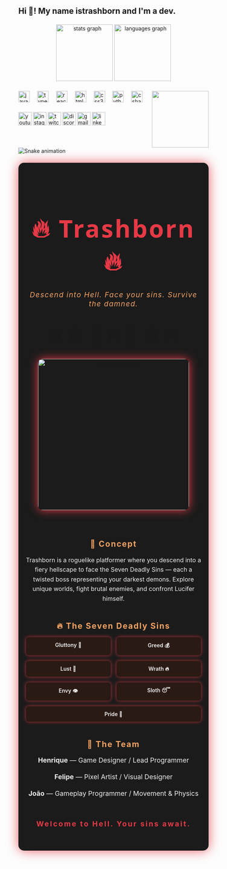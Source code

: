 <!-- README.md -->
<h2 align="left">Hi 👋! My name istrashborn and I'm a dev.</h2>

###

<div align="center">
  <img src="https://github-readme-stats.vercel.app/api?username=maurodesouza&hide_title=false&hide_rank=false&show_icons=true&include_all_commits=true&count_private=true&disable_animations=false&theme=dracula&locale=en&hide_border=false" height="150" alt="stats graph"  />
  <img src="https://github-readme-stats.vercel.app/api/top-langs?username=maurodesouza&locale=en&hide_title=false&layout=compact&card_width=320&langs_count=5&theme=dracula&hide_border=false" height="150" alt="languages graph"  />
</div>

###

<img align="right" height="150" src="https://i.imgflip.com/65efzo.gif"  />

###

<div align="left">
  <img src="https://cdn.jsdelivr.net/gh/devicons/devicon/icons/javascript/javascript-original.svg" height="30" alt="javascript logo"  />
  <img width="12" />
  <img src="https://cdn.jsdelivr.net/gh/devicons/devicon/icons/typescript/typescript-original.svg" height="30" alt="typescript logo"  />
  <img width="12" />
  <img src="https://cdn.jsdelivr.net/gh/devicons/devicon/icons/react/react-original.svg" height="30" alt="react logo"  />
  <img width="12" />
  <img src="https://cdn.jsdelivr.net/gh/devicons/devicon/icons/html5/html5-original.svg" height="30" alt="html5 logo"  />
  <img width="12" />
  <img src="https://cdn.jsdelivr.net/gh/devicons/devicon/icons/css3/css3-original.svg" height="30" alt="css3 logo"  />
  <img width="12" />
  <img src="https://cdn.jsdelivr.net/gh/devicons/devicon/icons/python/python-original.svg" height="30" alt="python logo"  />
  <img width="12" />
  <img src="https://cdn.jsdelivr.net/gh/devicons/devicon/icons/csharp/csharp-original.svg" height="30" alt="csharp logo"  />
</div>

###

<div align="left">
  <img src="https://img.shields.io/static/v1?message=Youtube&logo=youtube&label=&color=FF0000&logoColor=white&labelColor=&style=for-the-badge" height="35" alt="youtube logo"  />
  <img src="https://img.shields.io/static/v1?message=Instagram&logo=instagram&label=&color=E4405F&logoColor=white&labelColor=&style=for-the-badge" height="35" alt="instagram logo"  />
  <img src="https://img.shields.io/static/v1?message=Twitch&logo=twitch&label=&color=9146FF&logoColor=white&labelColor=&style=for-the-badge" height="35" alt="twitch logo"  />
  <img src="https://img.shields.io/static/v1?message=Discord&logo=discord&label=&color=7289DA&logoColor=white&labelColor=&style=for-the-badge" height="35" alt="discord logo"  />
  <img src="https://img.shields.io/static/v1?message=Gmail&logo=gmail&label=&color=D14836&logoColor=white&labelColor=&style=for-the-badge" height="35" alt="gmail logo"  />
  <img src="https://img.shields.io/static/v1?message=LinkedIn&logo=linkedin&label=&color=0077B5&logoColor=white&labelColor=&style=for-the-badge" height="35" alt="linkedin logo"  />
</div>

###

<br clear="both">

<img src="https://raw.githubusercontent.com/maurodesouza/maurodesouza/output/snake.svg" alt="Snake animation" />

###
<div align="center" style="background:#1b1b1b; padding: 40px 20px; border-radius: 15px; box-shadow: 0 0 30px #e63946cc;">

<h1 style="color:#e63946; font-size:4rem; font-family: 'Segoe UI', Tahoma, Geneva, Verdana, sans-serif; letter-spacing: 4px;">
🔥 Trashborn 🔥
</h1>

<p style="color:#f4a261; font-size:1.2rem; font-style: italic; margin-top: -10px; letter-spacing: 1.5px;">
Descend into Hell. Face your sins. Survive the damned.
</p>

<br>

<!-- Animated flames effect with blinking emojis -->
<div style="font-size: 3rem; animation: flicker 1.8s infinite;">
  🔥 🩸 👹 🔥 👿 🩸 🔥
</div>

<br>

<img src="https://media.tenor.co/images/076c865ae75b347a443ae0e7596ca3e3/tenor.gif" alt="Hell Fire Animation" width="400" style="border-radius: 12px; box-shadow: 0 0 25px #e63946;" />

<br><br>

<h2 style="color:#f4a261; letter-spacing: 2px;">🧠 Concept</h2>
<p style="color:#eee; max-width: 600px; margin: auto; font-size: 1rem; line-height: 1.6;">
Trashborn is a roguelike platformer where you descend into a fiery hellscape to face the Seven Deadly Sins — each a twisted boss representing your darkest demons. Explore unique worlds, fight brutal enemies, and confront Lucifer himself.
</p>

<br>

<h2 style="color:#f4a261; letter-spacing: 2px;">🔥 The Seven Deadly Sins</h2>

<div style="display: flex; justify-content: center; gap: 15px; flex-wrap: wrap; max-width: 600px; margin: auto; color:#eee;">
  <div style="background:#2a1a14; padding: 12px 20px; border-radius: 8px; box-shadow: 0 0 10px #e63946cc; flex: 1 1 120px; text-align: center; font-weight: 600;">
    Gluttony 🍖
  </div>
  <div style="background:#2a1a14; padding: 12px 20px; border-radius: 8px; box-shadow: 0 0 10px #e63946cc; flex: 1 1 120px; text-align: center; font-weight: 600;">
    Greed 💰
  </div>
  <div style="background:#2a1a14; padding: 12px 20px; border-radius: 8px; box-shadow: 0 0 10px #e63946cc; flex: 1 1 120px; text-align: center; font-weight: 600;">
    Lust 💋
  </div>
  <div style="background:#2a1a14; padding: 12px 20px; border-radius: 8px; box-shadow: 0 0 10px #e63946cc; flex: 1 1 120px; text-align: center; font-weight: 600;">
    Wrath 🔥
  </div>
  <div style="background:#2a1a14; padding: 12px 20px; border-radius: 8px; box-shadow: 0 0 10px #e63946cc; flex: 1 1 120px; text-align: center; font-weight: 600;">
    Envy 👁️
  </div>
  <div style="background:#2a1a14; padding: 12px 20px; border-radius: 8px; box-shadow: 0 0 10px #e63946cc; flex: 1 1 120px; text-align: center; font-weight: 600;">
    Sloth 😴
  </div>
  <div style="background:#2a1a14; padding: 12px 20px; border-radius: 8px; box-shadow: 0 0 10px #e63946cc; flex: 1 1 120px; text-align: center; font-weight: 600;">
    Pride 👑
  </div>
</div>

<br>

<h2 style="color:#f4a261; letter-spacing: 2px;">👥 The Team</h2>

<div style="color:#eee; font-size: 1.1rem; max-width: 600px; margin: auto; line-height: 1.5;">
  <p><strong>Henrique</strong> — Game Designer / Lead Programmer</p>
  <p><strong>Felipe</strong> — Pixel Artist / Visual Designer</p>
  <p><strong>João</strong> — Gameplay Programmer / Movement & Physics</p>
</div>

<br>

<p style="color:#e63946; font-weight: 700; font-size: 1.2rem; letter-spacing: 3px;">Welcome to Hell. Your sins await.</p>

